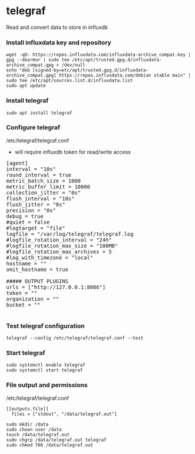 # telegraf
Read and convert data to store in influxdb

### Install influxdata key and repository
```
wget -qO- https://repos.influxdata.com/influxdata-archive_compat.key | gpg --dearmor | sudo tee /etc/apt/trusted.gpg.d/influxdata-archive_compat.gpg > /dev/null
echo "deb [signed-by=etc/apt/trusted.gpg.d/influxdata-archive_compat.gpg] https://repos.influxdata.com/debian stable main" | sudo tee /etc/apt/sources.list.d/influxdata.list
sudo apt update

```

### Install telegraf
```
sudo apt install telegraf
```

### Configure telegraf
/etc/telegraf/telegraf.conf
  - will require influxdb token for read/write access

<pre>
[agent]
interval = "10s"
round_interval = true
metric_batch_size = 1000
metric_buffer_limit = 10000
collection_jitter = "0s"
flush_interval = "10s"
flush_jitter = "0s"
precision = "0s"
debug = true
#quiet = false
#logtarget = "file"
logfile = "/var/log/telegraf/telegraf.log
#logfile_rotation_interval = "24h"
#logfile_rotation_max_size = "100MB"
#logfile_rotation_max_archives = 5
#log_with_timezone = "local"
hostname = ""
omit_hostname = true

##### OUTPUT PLUGINS
urls = ["http://127.0.0.1:8086"]
token = ""
organization = ""
bucket = ""

</pre>


### Test telegraf configuration
```
telegraf --config /etc/telegraf/telegraf.conf --test
```

### Start telegraf
```
sudo systemctl enable telegraf
sudo systemctl start telegraf
```

### File output and permissions
/etc/telegraf/telegraf.conf
```
[[outputs.file]]
  files = ["stdout", "/data/telegraf.out"]
```
```
sudo mkdir /data
sudo chown user /data
touch /data/telegraf.out
sudo chgrp /data/telegraf.out telegraf
sudo chmod 766 /data/telegraf.out
```
